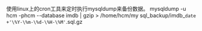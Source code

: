 使用linux上的cron工具来定时执行mysqldump来备份数据。
mysqldump -u hcm -phcm --database imdb | gzip > /home/hcm/my    sql_backup/imdb_`date +'\%Y-\%m-\%d-\%H-\%M'`.sql.gz